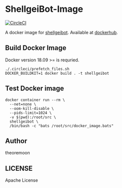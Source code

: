 # ShellgeiBot-Image

[![CircleCI](https://circleci.com/gh/theoremoon/ShellgeiBot-Image/tree/master.svg?style=svg)](https://circleci.com/gh/theoremoon/ShellgeiBot-Image/tree/master)

A docker image for [shellgeibot](https://github.com/theoremoon/ShellgeiBot). Available at [dockerhub](https://hub.docker.com/r/theoldmoon0602/shellgeibot).


## Build Docker Image

Docker version 18.09 >= is requried.

```
./.circleci/prefetch_files.sh
DOCKER_BUILDKIT=1 docker build . -t shellgeibot
```

## Test Docker image

```
docker container run --rm \
  --net=none \
  --oom-kill-disable \
  --pids-limit=1024 \
  -v $(pwd):/root/src \
  shellgeibot \
  /bin/bash -c "bats /root/src/docker_image.bats"
```

## Author

theoremoon

## LICENSE

Apache License

